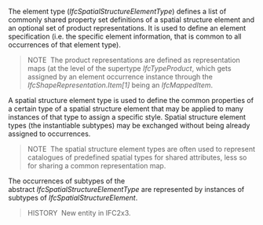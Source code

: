 The element type (_IfcSpatialStructureElementType_) defines a list of commonly shared property set definitions of a spatial structure element and an optional set of product representations. It is used to define an element specification (i.e. the specific element information, that is common to all occurrences of that element type).

> NOTE&nbsp; The product representations are defined as representation maps (at the level of the supertype _IfcTypeProduct_, which gets assigned by an element occurrence instance through the _IfcShapeRepresentation.Item[1]_ being an _IfcMappedItem_.
>

A spatial structure element type is used to define the common properties of a certain type of a spatial structure element that may be applied to many instances of that type to assign a specific style. Spatial structure element types (the instantiable subtypes) may be exchanged without being already assigned to occurrences.

> NOTE&nbsp; The spatial structure element types are often used to represent catalogues of predefined spatial types for shared attributes, less so for sharing a common representation map.

The occurrences of subtypes of the abstract _IfcSpatialStructureElementType_ are represented by instances of subtypes of _IfcSpatialStructureElement_.

> HISTORY&nbsp; New entity in IFC2x3.
